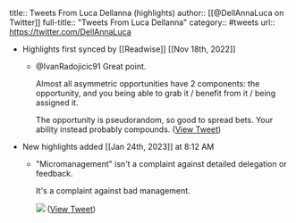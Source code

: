 title:: Tweets From Luca Dellanna (highlights)
author:: [[@DellAnnaLuca on Twitter]]
full-title:: "Tweets From Luca Dellanna"
category:: #tweets
url:: https://twitter.com/DellAnnaLuca

- Highlights first synced by [[Readwise]] [[Nov 18th, 2022]]
	- @IvanRadojicic91 Great point.
	  
	  Almost all asymmetric opportunities have 2 components: the opportunity, and you being able to grab it / benefit from it / being assigned it.
	  
	  The opportunity is pseudorandom, so good to spread bets.
	  Your ability instead probably compounds. ([View Tweet](https://twitter.com/DellAnnaLuca/status/1083822493973049344))
- New highlights added [[Jan 24th, 2023]] at 8:12 AM
	- "Micromanagement" isn't a complaint against detailed delegation or feedback.
	  
	  It's a complaint against bad management. 
	  
	  ![](https://pbs.twimg.com/media/FnKpWofakAA6nZU.jpg) ([View Tweet](https://twitter.com/DellAnnaLuca/status/1617541428699365376))